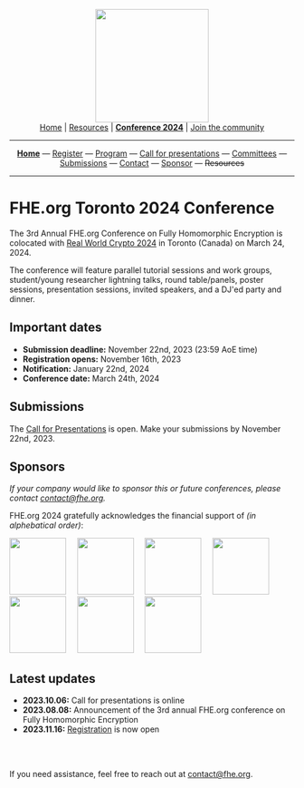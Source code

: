 <!-- Main header navigation -->
<p align="center">
  <img width="200" src="https://user-images.githubusercontent.com/5758427/180978488-db825482-5a58-4c7c-9589-c494a6f0be04.png"><br/>
  <a href="https://fhe-org.github.io">Home</a> | <a href="https://fhe-org.github.io/resources">Resources</a> | <b><a href="https://fhe-org.github.io/conferences/conference-2024/">Conference 2024</a></b> | <a href="https://fhe-org.github.io/community">Join the community</a>
</p>
<hr/>
<!-- /Main header navigation -->



<!-- Header conference 2024 links -->
<p align="center">
  <a href="https://fhe-org.github.io/conferences/conference-2024/"><b>Home</b></a>
  —
  <a href="https://lu.ma/fhe-org-conference-2024-tickets">Register</a>
  —
  <a href="https://fhe-org.github.io/conferences/conference-2024/program">Program</a>
  —
  <a href="https://fhe-org.github.io/conferences/conference-2024/call-for-presentations"> Call for presentations</a>
  —
  <a href="https://fhe-org.github.io/conferences/conference-2024/committees">Committees</a>
  —
  <a href="https://easychair.org/conferences/?conf=fheorg2024" target="_blank">Submissions</a>
  —
  <a href="https://fhe-org.github.io/conferences/conference-2024/contact">Contact</a>
  —
  <a href="https://fhe-org.github.io/conferences/conference-2024/sponsor">Sponsor</a>
  —
  <strike>Resources</strike>
</p>
<hr/>
<!-- /Header conference 2024 links -->



# FHE.org Toronto 2024 Conference
The 3rd Annual FHE.org Conference on Fully Homomorphic Encryption is colocated with [Real World Crypto 2024](https://rwc.iacr.org/2024/colocated.php) in Toronto (Canada) on March 24, 2024.

The conference will feature parallel tutorial sessions and work groups, student/young researcher lightning talks, round table/panels, poster sessions, presentation sessions, invited speakers, and a DJ'ed party and dinner. 

## Important dates
- **Submission deadline:** November 22nd, 2023 (23:59 AoE time)
- **Registration opens:** November 16th, 2023
- **Notification:** January 22nd, 2024
- **Conference date:** March 24th, 2024

## Submissions

The [Call for Presentations](https://fhe.org/conferences/conference-2024/call-for-presentations) is open. Make your submissions by November 22nd, 2023.

## Sponsors

*If your company would like to sponsor this or future conferences, please contact contact@fhe.org.*

FHE.org 2024 gratefully acknowledges the financial support of <i>(in alphebatical order)</i>:

<a href="https://cryptoexperts.com/"><img src="https://github.com/FHE-org/fhe-org.github.io/assets/37557436/7478150a-fe4e-4d79-b7fa-a28015dad6ec" width="100px"></a> &nbsp; &nbsp; 
<a href="https://desilo.ai/"><img src="https://github.com/FHE-org/fhe-org.github.io/assets/37557436/fd3f8a34-c3c3-4f79-ae17-deb2cc93374f" width="100px"></a> &nbsp; &nbsp; 
<a href="https://flashbots.net/"><img src="https://github.com/FHE-org/fhe-org.github.io/assets/37557436/a35b379f-bfc6-4abc-99a7-9a3c7f1a3e38" width="100px"></a> &nbsp; &nbsp; 
<a href="https://heaan.it/"><img src="https://user-images.githubusercontent.com/5758427/216011474-c46580f9-e239-4582-ad21-7cc091cbff18.png" width="100px"></a> &nbsp; &nbsp; 
<a href="https://leastauthority.com/"><img src="https://github.com/FHE-org/fhe-org.github.io/assets/37557436/5b8977a0-5765-4153-b167-d8859f65fbc3" width="100px"></a> &nbsp; &nbsp; 
<a href="https://symbolic.software/"><img src="https://github.com/FHE-org/fhe-org.github.io/assets/37557436/7262cee7-f4bd-4f08-983e-03356ddda49c" width="100px"></a> &nbsp; &nbsp; 
<a href="https://zama.ai"><img src="https://user-images.githubusercontent.com/5758427/185637978-55314bc6-ae80-4afd-9010-0c70f8cb963d.png" width="100px"></a>


## Latest updates
- **2023.10.06:** Call for presentations is online
- **2023.08.08:** Announcement of the 3rd annual FHE.org conference on Fully Homomorphic Encryption
- **2023.11.16:** <a href="https://lu.ma/fhe-org-conference-2024-tickets">Registration</a> is now open

<br><br>

If you need assistance, feel free to reach out at contact@fhe.org.

